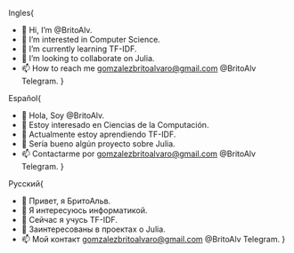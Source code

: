 Ingles{
- 👋 Hi, I’m @BritoAlv.
- 👀 I’m interested in Computer Science. 
- 🌱 I’m currently learning TF-IDF.
- 💞️ I’m looking to collaborate on Julia.
- 📫 How to reach me gomzalezbritoalvaro@gmail.com @BritoAlv Telegram.
}

Español{
- 👋 Hola, Soy @BritoAlv.
- 👀 Estoy interesado en Ciencias de la Computación.
- 🌱 Actualmente estoy aprendiendo TF-IDF.
- 💞️ Sería bueno algún proyecto sobre Julia.
- 📫 Contactarme por gomzalezbritoalvaro@gmail.com @BritoAlv Telegram.
}

Русский{
- 👋 Привет, я БритоАльв.
- 👀 Я интересуюсь информатикой.
- 🌱 Cейчас я учусь TF-IDF.
- 💞️ Заинтересованы в проектах о Julia.
- 📫 Mой контакт gomzalezbritoalvaro@gmail.com @BritoAlv Telegram.
}
